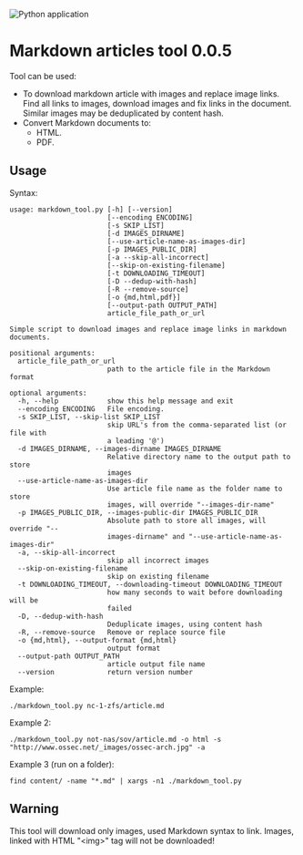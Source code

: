 ![Python application](https://github.com/artiomn/markdown_images_downloader/workflows/Python%20application/badge.svg)

# Markdown articles tool 0.0.5

Tool can be used:

- To download markdown article with images and replace image links.  
  Find all links to images, download images and fix links in the document.
  Similar images may be deduplicated by content hash.
- Convert Markdown documents to:
  * HTML.
  * PDF.


## Usage

Syntax:

```
usage: markdown_tool.py [-h] [--version]
                        [--encoding ENCODING]
                        [-s SKIP_LIST] 
                        [-d IMAGES_DIRNAME]
                        [--use-article-name-as-images-dir]
                        [-p IMAGES_PUBLIC_DIR]
                        [-a --skip-all-incorrect] 
                        [--skip-on-existing-filename]
                        [-t DOWNLOADING_TIMEOUT]
                        [-D --dedup-with-hash]
                        [-R --remove-source]
                        [-o {md,html,pdf}]
                        [--output-path OUTPUT_PATH]
                        article_file_path_or_url

Simple script to download images and replace image links in markdown
documents.

positional arguments:
  article_file_path_or_url
                        path to the article file in the Markdown format

optional arguments:
  -h, --help            show this help message and exit
  --encoding ENCODING   File encoding.
  -s SKIP_LIST, --skip-list SKIP_LIST
                        skip URL's from the comma-separated list (or file with
                        a leading '@')
  -d IMAGES_DIRNAME, --images-dirname IMAGES_DIRNAME
                        Relative directory name to the output path to store
                        images
  --use-article-name-as-images-dir
                        Use article file name as the folder name to store
                        images, will override "--images-dir-name"
  -p IMAGES_PUBLIC_DIR, --images-public-dir IMAGES_PUBLIC_DIR
                        Absolute path to store all images, will override "--
                        images-dirname" and "--use-article-name-as-images-dir"
  -a, --skip-all-incorrect
                        skip all incorrect images
  --skip-on-existing-filename
                        skip on existing filename
  -t DOWNLOADING_TIMEOUT, --downloading-timeout DOWNLOADING_TIMEOUT
                        how many seconds to wait before downloading will be
                        failed
  -D, --dedup-with-hash
                        Deduplicate images, using content hash
  -R, --remove-source   Remove or replace source file
  -o {md,html}, --output-format {md,html}
                        output format
  --output-path OUTPUT_PATH
                        article output file name
  --version             return version number
```

Example:

```
./markdown_tool.py nc-1-zfs/article.md
```

Example 2:

```
./markdown_tool.py not-nas/sov/article.md -o html -s "http://www.ossec.net/_images/ossec-arch.jpg" -a
```

Example 3 (run on a folder):

```
find content/ -name "*.md" | xargs -n1 ./markdown_tool.py
```

## Warning

This tool will download only images, used Markdown syntax to link.
Images, linked with HTML "\<img\>" tag will not be downloaded!

